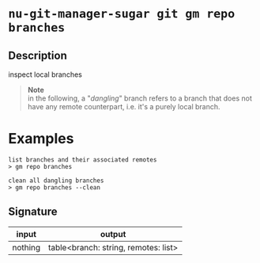 # `nu-git-manager-sugar git gm repo branches`
## Description
inspect local branches
> **Note**  
> in the following, a "*dangling*" branch refers to a branch that does not have any remote
> counterpart, i.e. it's a purely local branch.

# Examples
    list branches and their associated remotes
    > gm repo branches

    clean all dangling branches
    > gm repo branches --clean

## Signature
| input   | output                                       |
| ------- | -------------------------------------------- |
| nothing | table<branch: string, remotes: list<string>> |
